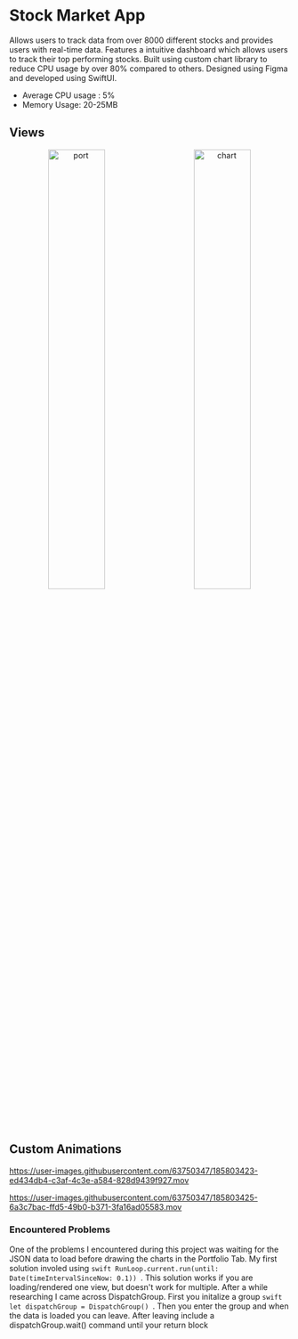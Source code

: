# Stock Market App

Allows users to track data from over 8000 different stocks and provides users with real-time data. Features a intuitive dashboard which allows users to track their top performing stocks. Built using custom chart library to reduce CPU usage by over 80% compared to others. Designed using Figma and developed using SwiftUI.
* Average CPU usage : 5%
* Memory Usage: 20-25MB


## Views

<p align="center">
  <img alt="port" src="https://raw.githubusercontent.com/wchen6544/NewStockMarket/main/Screen%20Shot%202022-08-21%20at%201.15.27%20PM.png" width="45%">
&nbsp; &nbsp; &nbsp; &nbsp;
  <img alt="chart" src="https://raw.githubusercontent.com/wchen6544/NewStockMarket/main/Screen%20Shot%202022-08-21%20at%201.15.36%20PM.png" width="45%">
</p>


## Custom Animations


https://user-images.githubusercontent.com/63750347/185803423-ed434db4-c3af-4c3e-a584-828d9439f927.mov



https://user-images.githubusercontent.com/63750347/185803425-6a3c7bac-ffd5-49b0-b371-3fa16ad05583.mov

### Encountered Problems

One of the problems I encountered during this project was waiting for the JSON data to load before drawing the charts in the Portfolio Tab. My first solution involed using ```swift RunLoop.current.run(until: Date(timeIntervalSinceNow: 0.1)) ```. This solution works if you are loading/rendered one view, but doesn't work for multiple. After a while researching I came across DispatchGroup. First you initalize a group ```swift let dispatchGroup = DispatchGroup() ```. Then you enter the group and when the data is loaded you can leave. After leaving include a dispatchGroup.wait() command until your return block
